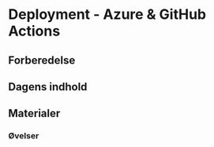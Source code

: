 # Deployment - Azure & GitHub Actions

## Forberedelse

## Dagens indhold

## Materialer

### Øvelser
